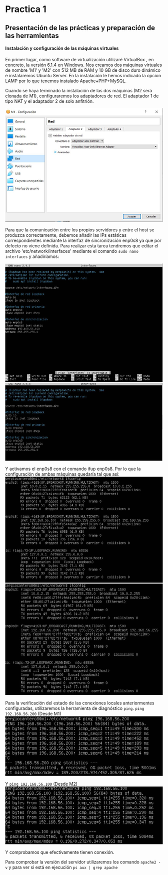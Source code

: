 # Practica 1
## Presentación de las prácticas y preparación de las herramientas
#### Instalación y configuración de las máquinas virtuales

En primer lugar, como software de virtualización utilizaré VirtualBox , en concreto, la versión 6.1.4 en Windows. Nos creamos dos máquinas
virtuales de nombre 'M1' y 'M2' con 512 MB de RAM y 10 GB de disco duro dinámico e instalaremos Ubuntu Server. En la instalación le hemos indicado la opcion
LAMP por lo que tenemos instalado Apache+PHP+MySQL.

Cuando se haya terminado la instalación de las dos máquinas (M2 será clonada de M1), configuraremos los adaptadores de red. El adaptador 1 
de tipo NAT y el adaptador 2 de solo anfitrión. 

![2](https://github.com/sergiocantero8/SWAP/blob/master/P1/Capturas/2.JPG)

Para que la comunicación entre los propios servidores y entre el host se produzca correctamente, debemos añadir las IPs estáticas correspondientes mediante la interfaz de sincronización enp0s8 ya que por defecto no viene definida. Para realizar esta tarea tendremos que editar el archivo 'etc/network/interfaces' mediante el comando `sudo nano interfaces` y añadiríamos:

![3](https://github.com/sergiocantero8/SWAP/blob/master/P1/Capturas/3.JPG)
![4](https://github.com/sergiocantero8/SWAP/blob/master/P1/Capturas/4.JPG)

Y activamos el enp0s8 con el comando ifup enp0s8. Por lo que la configuración de ambas máquinas quedaría tal que así:
![5](https://github.com/sergiocantero8/SWAP/blob/master/P1/Capturas/5.JPG)
![6](https://github.com/sergiocantero8/SWAP/blob/master/P1/Capturas/6.JPG)

Para la verificación del estado de las conexiones locales anteriormentes configuradas, utilizaremos la herramienta de diagnóstico `ping`.
`ping 192.168.56.200` (Desde M1)
![7](https://github.com/sergiocantero8/SWAP/blob/master/P1/Capturas/7.JPG)

Y `ping 192.168.56.100` (Desde M2)
![8](https://github.com/sergiocantero8/SWAP/blob/master/P1/Capturas/8.JPG)

Y comprobamos que efectivamente tienen conexión.

Para comprobar la versión del servidor utilizaremos los comando `apache2 -v` y para ver si está en ejecución `ps aux | grep apache`
